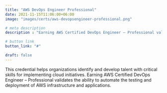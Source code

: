```yaml
---
title: "AWS DevOps Engineer Professional"
date: 2021-11-15T11:06:00+06:00
image: "images/certs/aws-devopsengineer-professional.png"

# meta description
description : "Earning AWS Certified DevOps Engineer – Professional validates the ability to automate the testing and deployment of AWS infrastructure and applications."

# button link
button_link: "#"

draft: false
---
```


This credential helps organizations identify and develop talent with critical skills for implementing cloud initiatives. Earning AWS Certified DevOps Engineer – Professional validates the ability to automate the testing and deployment of AWS infrastructure and applications.
